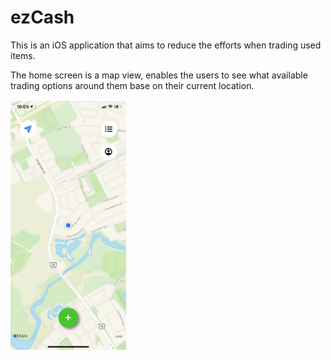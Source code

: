 # ezCash

This is an iOS application that aims to reduce the efforts when trading used items.

The home screen is a map view, enables the users to see what available trading options around them base on their current location.

<img src="https://github.com/zhuansun0502/ezCash/blob/master/Demo/WeChat%20Image_20210113101131.jpg" height="400px">
